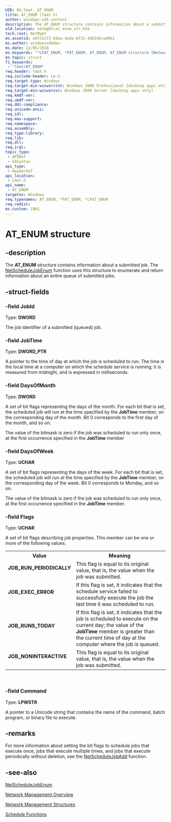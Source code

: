 ```yaml
---
UID: NS:lmat._AT_ENUM
title: AT_ENUM (lmat.h)
author: windows-sdk-content
description: The AT_ENUM structure contains information about a submitted job. The NetScheduleJobEnum function uses this structure to enumerate and return information about an entire queue of submitted jobs.
old-location: netmgmt\at_enum_str.htm
tech.root: NetMgmt
ms.assetid: ed7c5171-b8aa-4a9a-8f31-4d914bcad0b1
ms.author: windowssdkdev
ms.date: 12/05/2018
ms.keywords: "*LPAT_ENUM, *PAT_ENUM, AT_ENUM, AT_ENUM structure [Network Management], JOB_EXEC_ERROR, JOB_NONINTERACTIVE, JOB_RUNS_TODAY, JOB_RUN_PERIODICALLY, LPAT_ENUM, LPAT_ENUM structure pointer [Network Management], PAT_ENUM, PAT_ENUM structure pointer [Network Management], _win32_at_enum_str, lmat/AT_ENUM, lmat/LPAT_ENUM, lmat/PAT_ENUM, netmgmt.at_enum_str"
ms.topic: struct
f1_keywords: 
 - "lmat/AT_ENUM"
req.header: lmat.h
req.include-header: Lm.h
req.target-type: Windows
req.target-min-winverclnt: Windows 2000 Professional [desktop apps only]
req.target-min-winversvr: Windows 2000 Server [desktop apps only]
req.kmdf-ver: 
req.umdf-ver: 
req.ddi-compliance: 
req.unicode-ansi: 
req.idl: 
req.max-support: 
req.namespace: 
req.assembly: 
req.type-library: 
req.lib: 
req.dll: 
req.irql: 
topic_type:
 - APIRef
 - kbSyntax
api_type:
 - HeaderDef
api_location:
 - Lmat.h
api_name:
 - AT_ENUM
targetos: Windows
req.typenames: AT_ENUM, *PAT_ENUM, *LPAT_ENUM
req.redist: 
ms.custom: 19H1
---
```


# AT_ENUM structure


## -description


The
				<b>AT_ENUM</b> structure contains information about a submitted job. The 
<a href="https://docs.microsoft.com/windows/desktop/api/lmat/nf-lmat-netschedulejobenum">NetScheduleJobEnum</a> function uses this structure to enumerate and return information about an entire queue of submitted jobs.


## -struct-fields




### -field JobId

Type: <b>DWORD</b>

The job identifier of a submitted (queued) job.


### -field JobTime

Type: <b>DWORD_PTR</b>

A pointer to the time of day at which the job is scheduled to run. The time is the local time at a computer on which the schedule service is running; it is measured from midnight, and is expressed in milliseconds.


### -field DaysOfMonth

Type: <b>DWORD</b>

A set of bit flags representing the days of the month. For each bit that is set, the scheduled job will run at the time specified by the <b>JobTime</b> member, on the corresponding day of the month. Bit 0 corresponds to the first day of the month, and so on. 




The value of the bitmask is zero if the job was scheduled to run only once, at the first occurrence specified in the <b>JobTime</b> member
						


### -field DaysOfWeek

Type: <b>UCHAR</b>

A set of bit flags representing the days of the week. For each bit that is set, the scheduled job will run at the time specified by the <b>JobTime</b> member, on the corresponding day of the week. Bit 0 corresponds to Monday, and so on. 




The value of the bitmask is zero if the job was scheduled to run only once, at the first occurrence specified in the <b>JobTime</b> member.
						


### -field Flags

Type: <b>UCHAR</b>

A set of bit flags describing job properties. This member can be one or more of the following values.

<table>
<tr>
<th>Value</th>
<th>Meaning</th>
</tr>
<tr>
<td width="40%"><a id="JOB_RUN_PERIODICALLY"></a><a id="job_run_periodically"></a><dl>
<dt><b>JOB_RUN_PERIODICALLY</b></dt>
</dl>
</td>
<td width="60%">
This flag is equal to its original value, that is, the value when the job was submitted.

</td>
</tr>
<tr>
<td width="40%"><a id="JOB_EXEC_ERROR"></a><a id="job_exec_error"></a><dl>
<dt><b>JOB_EXEC_ERROR</b></dt>
</dl>
</td>
<td width="60%">
If this flag is set, it indicates that the schedule service failed to successfully execute the job the last time it was scheduled to run.

</td>
</tr>
<tr>
<td width="40%"><a id="JOB_RUNS_TODAY"></a><a id="job_runs_today"></a><dl>
<dt><b>JOB_RUNS_TODAY</b></dt>
</dl>
</td>
<td width="60%">
If this flag is set, it indicates that the job is scheduled to execute on the current day; the value of the <b>JobTime</b> member is greater than the current time of day at the computer where the job is queued.

</td>
</tr>
<tr>
<td width="40%"><a id="JOB_NONINTERACTIVE"></a><a id="job_noninteractive"></a><dl>
<dt><b>JOB_NONINTERACTIVE</b></dt>
</dl>
</td>
<td width="60%">
This flag is equal to its original value, that is, the value when the job was submitted.

</td>
</tr>
</table>
 


### -field Command

Type: <b>LPWSTR</b>

A pointer to a Unicode string that contains the name of the command, batch program, or binary file to execute.


## -remarks



For more information about setting the bit flags to schedule jobs that execute once, jobs that execute multiple times, and jobs that execute periodically without deletion, see 
the <a href="https://docs.microsoft.com/windows/desktop/api/lmat/nf-lmat-netschedulejobadd">NetScheduleJobAdd</a> function.




## -see-also




<a href="https://docs.microsoft.com/windows/desktop/api/lmat/nf-lmat-netschedulejobenum">NetScheduleJobEnum</a>



<a href="https://docs.microsoft.com/windows/desktop/NetMgmt/network-management">Network Management Overview</a>



<a href="https://docs.microsoft.com/windows/desktop/NetMgmt/network-management-structures">Network Management Structures</a>



<a href="https://docs.microsoft.com/windows/desktop/NetMgmt/schedule-functions">Schedule Functions</a>
 

 

